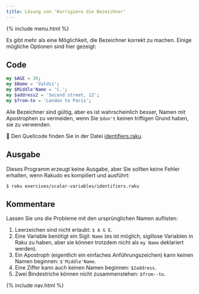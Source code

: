 ```yaml
---
title: Lösung von 'Korrigiere die Bezeichner'
---
```


{% include menu.html %}

Es gibt mehr als eine Möglichkeit, die Bezeichner korrekt zu machen. Einige mögliche Optionen sind hier gezeigt:

## Code

```raku
my $AGE = 30;
my $Name = 'Valdis';
my $Middle'Name = 'C.';
my $address2 = 'Second street, 12';
my $from-to = 'London to Paris';
```

Alle Bezeichner sind gültig, aber es ist wahrscheinlich besser, Namen mit Apostrophen zu vermeiden, wenn Sie `$don't` keinen triftigen Grund haben, sie zu verwenden.

🦋 Den Quellcode finden Sie in der Datei [identifiers.raku](https://github.com/ash/raku-course/blob/master/exercises/scalar-variables/identifiers.raku).

## Ausgabe

Dieses Programm erzeugt keine Ausgabe, aber Sie sollten keine Fehler erhalten, wenn Rakudo es kompiliert und ausführt:

```console
$ raku exercises/scalar-variables/identifiers.raku
```

## Kommentare

Lassen Sie uns die Probleme mit den ursprünglichen Namen auflisten:

1. Leerzeichen sind nicht erlaubt: `$ A G E`.
1. Eine Variable benötigt ein Sigil: `Name` (es ist möglich, sigillose Variablen in Raku zu haben, aber sie können trotzdem nicht als `my Name` deklariert werden).
1. Ein Apostroph (eigentlich ein einfaches Anführungszeichen) kann keinen Namen beginnen: `$'Middle'Name`.
1. Eine Ziffer kann auch keinen Namen beginnen: `$2address`.
1. Zwei Bindestriche können nicht zusammenstehen: `$from--to`.

{% include nav.html %}